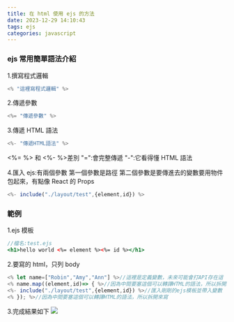 ```yaml
---
title: 在 html 使用 ejs 的方法
date: 2023-12-29 14:10:43
tags: ejs
categories: javascript
---
```


### ejs 常用簡單語法介紹

1.撰寫程式邏輯

```jsx
<% "這裡寫程式邏輯" %>
```

<!-- more -->

2.傳遞參數

```jsx
<%= "傳遞參數" %>
```

3.傳遞 HTML 語法

```jsx
<%- "傳遞HTML語法" %>
```

<%= %> 和 <%- %>差別
"=":會完整傳遞
"-":它看得懂 HTML 語法

4.匯入 ejs:有兩個參數
第一個參數是路徑
第二個參數是要傳進去的變數要用物件包起來，有點像 React 的 Props

```jsx
<%- include("./layout/test",{element,id}) %>
```

### 範例

1.ejs 模板

```jsx
//檔名:test.ejs
<h1>hello world <%= element %><%= id %></h1>
```

2.要寫的 html，只列 body

```jsx
<% let name=["Robin","Amy","Ann"] %>//這裡是定義變數，未來可能會打API存在這
<% name.map((element,id)=> { %>//因為中間要塞這個可以轉譯HTML的語法，所以拆開來寫
<%- include("./layout/test",{element,id}) %>//匯入剛剛的ejs模板並帶入變數
<% }); %>//因為中間要塞這個可以轉譯HTML的語法，所以拆開來寫
```

3.完成結果如下
![](https://i.imgur.com/B91Jqx1.png)
